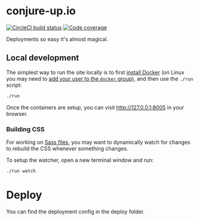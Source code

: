 # conjure-up.io
[![CircleCI build status](https://circleci.com/gh/canonical-web-and-design/conjure-up.io.svg?style=shield)](https://circleci.com/gh/canonical-web-and-design/conjure-up.io) [![Code coverage](https://codecov.io/gh/canonical-web-and-design/conjure-up.io/branch/master/graph/badge.svg)](https://codecov.io/gh/canonical-web-and-design/conjure-up.io)

Deployments so easy it's almost magical.

## Local development

The simplest way to run the site locally is to first [install Docker](https://docs.docker.com/engine/installation/) (on Linux you may need to [add your user to the `docker` group](https://docs.docker.com/engine/installation/linux/linux-postinstall/)), and then use the `./run` script:

``` bash
./run
```

Once the containers are setup, you can visit <http://127.0.0.1:8005> in your browser.

### Building CSS

For working on [Sass files](static/css), you may want to dynamically watch for changes to rebuild the CSS whenever something changes.

To setup the watcher, open a new terminal window and run:

``` bash
./run watch
```

# Deploy
You can find the deployment config in the deploy folder.
